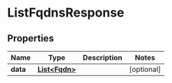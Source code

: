 

# ListFqdnsResponse

## Properties

Name | Type | Description | Notes
------------ | ------------- | ------------- | -------------
**data** | [**List&lt;Fqdn&gt;**](Fqdn.md) |  |  [optional]



